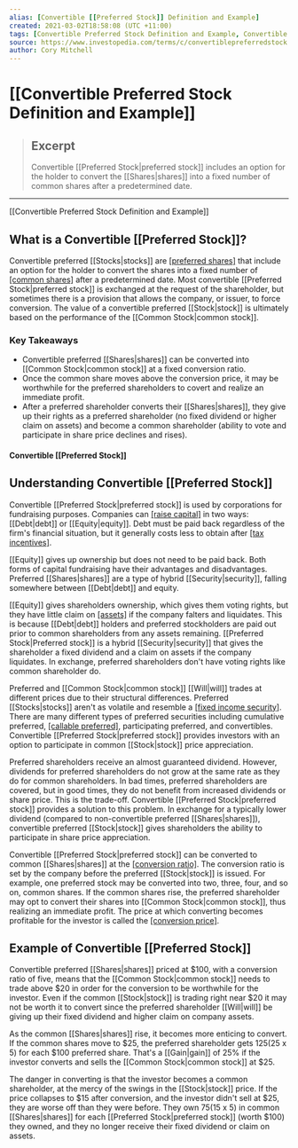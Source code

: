```yaml
---
alias: [Convertible [[Preferred Stock]] Definition and Example]
created: 2021-03-02T18:58:08 (UTC +11:00)
tags: [Convertible Preferred Stock Definition and Example, Convertible Preferred [[Stock]] Definition and Example]
source: https://www.investopedia.com/terms/c/convertiblepreferredstock.asp
author: Cory Mitchell
---
```


# [[Convertible Preferred Stock Definition and Example]]

> ## Excerpt
> Convertible [[Preferred Stock|preferred stock]] includes an option for the holder to convert the [[Shares|shares]] into a fixed number of common shares after a predetermined date.

---

[[Convertible Preferred Stock Definition and Example]]
## What is a Convertible [[Preferred Stock]]?

Convertible preferred [[Stocks|stocks]] are [[preferred shares]](https://www.investopedia.com/terms/p/preference-[[Shares|shares]].asp) that include an option for the holder to convert the shares into a fixed number of [[common shares]](https://www.investopedia.com/terms/c/commonstock.asp) after a predetermined date. Most convertible [[Preferred Stock|preferred stock]] is exchanged at the request of the shareholder, but sometimes there is a provision that allows the company, or issuer, to force conversion. The value of a convertible preferred [[Stock|stock]] is ultimately based on the performance of the [[Common Stock|common stock]].

### Key Takeaways

-   Convertible preferred [[Shares|shares]] can be converted into [[Common Stock|common stock]] at a fixed conversion ratio.
-   Once the common share moves above the conversion price, it may be worthwhile for the preferred shareholders to covert and realize an immediate profit.
-   After a preferred shareholder converts their [[Shares|shares]], they give up their rights as a preferred shareholder (no fixed dividend or higher claim on assets) and become a common shareholder (ability to vote and participate in share price declines and rises).

#### Convertible [[Preferred Stock]]

## Understanding Convertible [[Preferred Stock]]

Convertible [[Preferred Stock|preferred stock]] is used by corporations for fundraising purposes. Companies can [[raise capital]](https://www.investopedia.com/ask/answers/062915/what-are-some-limitations-and-drawbacks-using-payback-period-analysis.asp) in two ways: [[Debt|debt]] or [[Equity|equity]]. Debt must be paid back regardless of the firm's financial situation, but it generally costs less to obtain after [[tax incentives]](https://www.investopedia.com/terms/t/taxcredit.asp).

[[Equity]] gives up ownership but does not need to be paid back. Both forms of capital fundraising have their advantages and disadvantages. Preferred [[Shares|shares]] are a type of hybrid [[Security|security]], falling somewhere between [[Debt|debt]] and equity.

[[Equity]] gives shareholders ownership, which gives them voting rights, but they have little claim on [[assets]](https://www.investopedia.com/terms/a/asset.asp) if the company falters and liquidates. This is because [[Debt|debt]] holders and preferred stockholders are paid out prior to common shareholders from any assets remaining. [[Preferred Stock|Preferred stock]] is a hybrid [[Security|security]] that gives the shareholder a fixed dividend and a claim on assets if the company liquidates. In exchange, preferred shareholders don't have voting rights like common shareholder do.

Preferred and [[Common Stock|common stock]] [[Will|will]] trades at different prices due to their structural differences. Preferred [[Stocks|stocks]] aren't as volatile and resemble a [[fixed income security]](https://www.investopedia.com/terms/f/fixed-incomesecurity.asp). There are many different types of preferred securities including cumulative preferred, [[callable preferred]](https://www.investopedia.com/terms/c/callablepreferredstock.asp), participating preferred, and convertibles. Convertible [[Preferred Stock|preferred stock]] provides investors with an option to participate in common [[Stock|stock]] price appreciation.

Preferred shareholders receive an almost guaranteed dividend. However, dividends for preferred shareholders do not grow at the same rate as they do for common shareholders. In bad times, preferred shareholders are covered, but in good times, they do not benefit from increased dividends or share price. This is the trade-off. Convertible [[Preferred Stock|preferred stock]] provides a solution to this problem. In exchange for a typically lower dividend (compared to non-convertible preferred [[Shares|shares]]), convertible preferred [[Stock|stock]] gives shareholders the ability to participate in share price appreciation.

Convertible [[Preferred Stock|preferred stock]] can be converted to common [[Shares|shares]] at the [[conversion ratio]](https://www.investopedia.com/terms/c/conversionratio.asp). The conversion ratio is set by the company before the preferred [[Stock|stock]] is issued. For example, one preferred stock may be converted into two, three, four, and so on, common shares. If the common shares rise, the preferred shareholder may opt to convert their shares into [[Common Stock|common stock]], thus realizing an immediate profit. The price at which converting becomes profitable for the investor is called the [[conversion price]](https://www.investopedia.com/terms/c/conversionprice.asp).

## Example of Convertible [[Preferred Stock]]

Convertible preferred [[Shares|shares]] priced at $100, with a conversion ratio of five, means that the [[Common Stock|common stock]] needs to trade above $20 in order for the conversion to be worthwhile for the investor. Even if the common [[Stock|stock]] is trading right near $20 it may not be worth it to convert since the preferred shareholder [[Will|will]] be giving up their fixed dividend and higher claim on company assets.

As the common [[Shares|shares]] rise, it becomes more enticing to convert. If the common shares move to $25, the preferred shareholder gets $125 ($25 x 5) for each $100 preferred share. That's a [[Gain|gain]] of 25% if the investor converts and sells the [[Common Stock|common stock]] at $25.

The danger in converting is that the investor becomes a common shareholder, at the mercy of the swings in the [[Stock|stock]] price. If the price collapses to $15 after conversion, and the investor didn't sell at $25, they are worse off than they were before. They own $75 ($15 x 5) in common [[Shares|shares]] for each [[Preferred Stock|preferred stock]] (worth $100) they owned, and they no longer receive their fixed dividend or claim on assets.

